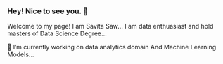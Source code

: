 ### Hey! Nice to see you. 👋

Welcome to my page! I am Savita Saw… I am data enthuasiast and hold masters of Data Science Degree…



🔭 I’m currently working on data analytics domain And Machine Learning Models…
